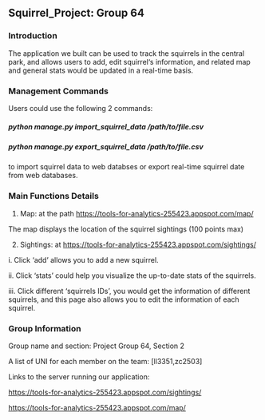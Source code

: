 ## Squirrel_Project: Group 64
### Introduction

The application we built can be used to track the squirrels in the central park, and allows users to add, edit
squirrel‘s information, and related map and general stats would be updated in a real-time basis.

### Management Commands

Users could use the following 2 commands: 
##### python manage.py import_squirrel_data /path/to/file.csv 
##### python manage.py export_squirrel_data /path/to/file.csv
to import squirrel data to web databses or export real-time squirrel date from web databases.

### Main Functions Details

1. Map: at the path  https://tools-for-analytics-255423.appspot.com/map/

 The map displays the location of the squirrel sightings (100 points max)

2. Sightings: at  https://tools-for-analytics-255423.appspot.com/sightings/

 i. Click ‘add’ allows you to add a new squirrel.

 ii. Click ‘stats’ could help you visualize the up-to-date stats of the squirrels.

 iii. Click different ‘squirrels IDs’, you would get the information of different squirrels, and this page also allows you to edit the information of each squirrel.
    
 ### Group Information
 Group name and section: Project Group 64, Section 2
 
 A list of UNI for each member on the team: [ll3351,zc2503]
 
 Links to the server running our application: 
 
 https://tools-for-analytics-255423.appspot.com/sightings/
 
 https://tools-for-analytics-255423.appspot.com/map/


